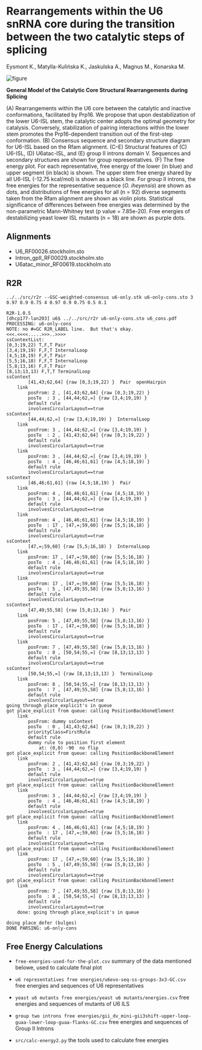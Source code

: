 # Rearrangements within the U6 snRNA core during the transition between the two catalytic steps of splicing

Eysmont K., Matylla-Kulińska K., Jaskulska A., Magnus M., Konarska M.

![figure](figure.png)

<b>General Model of the Catalytic Core Structural Rearrangements during Splicing</b>

(A) Rearrangements within the U6 core between the catalytic and inactive conformations, facilitated by Prp16. We propose that upon destabilization of the lower U6-ISL stem, the catalytic center adopts the optimal geometry for catalysis. Conversely, stabilization of pairing interactions within the lower stem promotes the Prp16-dependent transition out of the first-step conformation.
(B) Consensus sequence and secondary structure diagram for U6-ISL based on the Rfam alignment.
(C–E) Structural features of (C) U6-ISL, (D) U6atac-ISL, and (E) group II introns domain V. Sequences and secondary structures are shown for group representatives.
(F) The free energy plot. For each representative, free energy of the lower (in blue) and upper segment (in black) is shown. The upper stem free energy shared by all U6-ISL (-12.75 kcal/mol) is shown as a black line. For group II introns, the free energies for the representative sequence (*O. iheyensis*) are shown as dots, and distributions of free energies for all (n = 92) diverse segments taken from the Rfam alignment are shown as violin plots. Statistical significance of differences between free energies was determined by the non-parametric Mann-Whitney test (p value = 7.85e-20). Free energies of destabilizing yeast lower ISL mutants (n = 18) are shown as purple dots.

Alignments
-------------------------------------------------------------------------------

- U6_RF00026.stockholm.sto
- Intron_gpII_RF00029.stockholm.sto
- U6atac_minor_RF00619.stockholm.sto

R2R
-------------------------------------------------------------------------------

    ../../src/r2r --GSC-weighted-consensus u6-only.stk u6-only-cons.sto 3 0.97 0.9 0.75 4 0.97 0.9 0.75 0.5 0.1

    R2R-1.0.5
    [dhcp177-lan203] u6$ ../../src/r2r u6-only-cons.sto u6_cons.pdf
    PROCESSING: u6-only-cons
    NOTE: no #=GC R2R_LABEL line.  But that's okay.
    <<<.<<<<.....>>>..>>>>
    ssContextList:
    [0,3;19,22) T,F,T Pair
    [3,4;19,19) F,F,T InternalLoop
    [4,5;18,19) F,F,T Pair
    [5,5;16,18) F,F,T InternalLoop
    [5,8;13,16) F,F,T Pair
    [8,13;13,13) F,T,T TerminalLoop
    ssContext
            [41,43;62,64] {raw [0,3;19,22) }  Pair  openHairpin
        link
            posFrom: 2 , [41,43;62,64] {raw [0,3;19,22) }
            posTo  : 3 , [44,44;62,=] {raw [3,4;19,19) }
            default rule
            involvesCircularLayout==true
    ssContext
            [44,44;62,=] {raw [3,4;19,19) }  InternalLoop
        link
            posFrom: 3 , [44,44;62,=] {raw [3,4;19,19) }
            posTo  : 2 , [41,43;62,64] {raw [0,3;19,22) }
            default rule
            involvesCircularLayout==true
        link
            posFrom: 3 , [44,44;62,=] {raw [3,4;19,19) }
            posTo  : 4 , [46,46;61,61] {raw [4,5;18,19) }
            default rule
            involvesCircularLayout==true
    ssContext
            [46,46;61,61] {raw [4,5;18,19) }  Pair
        link
            posFrom: 4 , [46,46;61,61] {raw [4,5;18,19) }
            posTo  : 3 , [44,44;62,=] {raw [3,4;19,19) }
            default rule
            involvesCircularLayout==true
        link
            posFrom: 4 , [46,46;61,61] {raw [4,5;18,19) }
            posTo  : 17 , [47,=;59,60] {raw [5,5;16,18) }
            default rule
            involvesCircularLayout==true
    ssContext
            [47,=;59,60] {raw [5,5;16,18) }  InternalLoop
        link
            posFrom: 17 , [47,=;59,60] {raw [5,5;16,18) }
            posTo  : 4 , [46,46;61,61] {raw [4,5;18,19) }
            default rule
            involvesCircularLayout==true
        link
            posFrom: 17 , [47,=;59,60] {raw [5,5;16,18) }
            posTo  : 5 , [47,49;55,58] {raw [5,8;13,16) }
            default rule
            involvesCircularLayout==true
    ssContext
            [47,49;55,58] {raw [5,8;13,16) }  Pair
        link
            posFrom: 5 , [47,49;55,58] {raw [5,8;13,16) }
            posTo  : 17 , [47,=;59,60] {raw [5,5;16,18) }
            default rule
            involvesCircularLayout==true
        link
            posFrom: 7 , [47,49;55,58] {raw [5,8;13,16) }
            posTo  : 8 , [50,54;55,=] {raw [8,13;13,13) }
            default rule
            involvesCircularLayout==true
    ssContext
            [50,54;55,=] {raw [8,13;13,13) }  TerminalLoop
        link
            posFrom: 8 , [50,54;55,=] {raw [8,13;13,13) }
            posTo  : 7 , [47,49;55,58] {raw [5,8;13,16) }
            default rule
            involvesCircularLayout==true
    going through place_explicit's in queue
    got place_explicit from queue: calling PositionBackboneElement
        link
            posFrom: dummy ssContext
            posTo  : 0 , [41,43;62,64] {raw [0,3;19,22) }
            priorityClass=FirstRule
            default rule
            dummy rule to position first element
                at: (0,0) -90  no flip
    got place_explicit from queue: calling PositionBackboneElement
        link
            posFrom: 2 , [41,43;62,64] {raw [0,3;19,22) }
            posTo  : 3 , [44,44;62,=] {raw [3,4;19,19) }
            default rule
            involvesCircularLayout==true
    got place_explicit from queue: calling PositionBackboneElement
        link
            posFrom: 3 , [44,44;62,=] {raw [3,4;19,19) }
            posTo  : 4 , [46,46;61,61] {raw [4,5;18,19) }
            default rule
            involvesCircularLayout==true
    got place_explicit from queue: calling PositionBackboneElement
        link
            posFrom: 4 , [46,46;61,61] {raw [4,5;18,19) }
            posTo  : 17 , [47,=;59,60] {raw [5,5;16,18) }
            default rule
            involvesCircularLayout==true
    got place_explicit from queue: calling PositionBackboneElement
        link
            posFrom: 17 , [47,=;59,60] {raw [5,5;16,18) }
            posTo  : 5 , [47,49;55,58] {raw [5,8;13,16) }
            default rule
            involvesCircularLayout==true
    got place_explicit from queue: calling PositionBackboneElement
        link
            posFrom: 7 , [47,49;55,58] {raw [5,8;13,16) }
            posTo  : 8 , [50,54;55,=] {raw [8,13;13,13) }
            default rule
            involvesCircularLayout==true
        done: going through place_explicit's in queue

    doing place_defer (bulges)
    DONE PARSING: u6-only-cons

Free Energy Calculations
-------------------------------------------------------------------------------

- `free-energies-used-for-the-plot.csv` summary of the data mentioned belowe, used to calculate final plot

- `u6 representatives free energies/u6evo-seq-ss-groups-3x3-GC.csv` free energies and sequences of U6 representatives
- `yeast u6 mutants free energies/yeast u6 mutants/energies.csv` free energies and sequences of mutants of U6 ILS
- `group two introns free energies/gii_dv_mini-gii3shift-upper-loop-guaa-lower-loop-guaa-flanks-GC.csv` free energies and sequences of Group II Introns

- `src/calc-energy2.py` the tools used to calculate free energies
